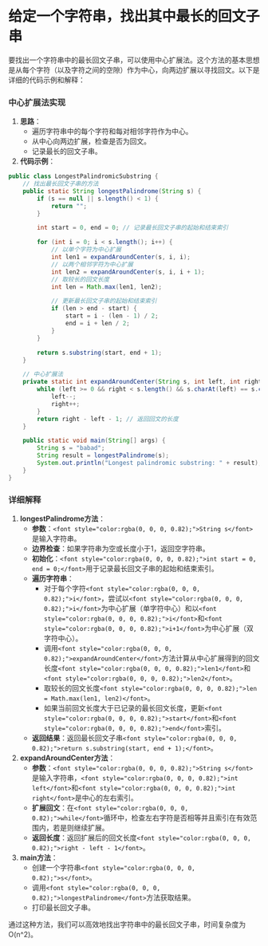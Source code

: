 # 给定一个字符串，找出其中最长的回文子串

<font style="color:rgba(0, 0, 0, 0.82);">要找出一个字符串中的最长回文子串，可以使用中心扩展法。这个方法的基本思想是从每个字符（以及字符之间的空隙）作为中心，向两边扩展以寻找回文。以下是详细的代码示例和解释：</font>

### <font style="color:rgba(0, 0, 0, 0.82);">中心扩展法实现</font>

1. **<font style="color:rgba(0, 0, 0, 0.82);">思路</font>**<font style="color:rgba(0, 0, 0, 0.82);">：</font>
    - <font style="color:rgba(0, 0, 0, 0.82);">遍历字符串中的每个字符和每对相邻字符作为中心。</font>
    - <font style="color:rgba(0, 0, 0, 0.82);">从中心向两边扩展，检查是否为回文。</font>
    - <font style="color:rgba(0, 0, 0, 0.82);">记录最长的回文子串。</font>
2. **<font style="color:rgba(0, 0, 0, 0.82);">代码示例</font>**<font style="color:rgba(0, 0, 0, 0.82);">：</font>

```java
public class LongestPalindromicSubstring {  
    // 找出最长回文子串的方法  
    public static String longestPalindrome(String s) {  
        if (s == null || s.length() < 1) {  
            return "";  
        }  

        int start = 0, end = 0; // 记录最长回文子串的起始和结束索引  

        for (int i = 0; i < s.length(); i++) {  
            // 以单个字符为中心扩展  
            int len1 = expandAroundCenter(s, i, i);  
            // 以两个相邻字符为中心扩展  
            int len2 = expandAroundCenter(s, i, i + 1);  
            // 取较长的回文长度  
            int len = Math.max(len1, len2);  

            // 更新最长回文子串的起始和结束索引  
            if (len > end - start) {  
                start = i - (len - 1) / 2;  
                end = i + len / 2;  
            }  
        }  

        return s.substring(start, end + 1);  
    }  

    // 中心扩展法  
    private static int expandAroundCenter(String s, int left, int right) {  
        while (left >= 0 && right < s.length() && s.charAt(left) == s.charAt(right)) {  
            left--;  
            right++;  
        }  
        return right - left - 1; // 返回回文的长度  
    }  

    public static void main(String[] args) {  
        String s = "babad";  
        String result = longestPalindrome(s);  
        System.out.println("Longest palindromic substring: " + result);  
    }  
}
```

### <font style="color:rgba(0, 0, 0, 0.82);">详细解释</font>

1. **<font style="color:rgba(0, 0, 0, 0.82);">longestPalindrome方法</font>**<font style="color:rgba(0, 0, 0, 0.82);">：</font>
    - **<font style="color:rgba(0, 0, 0, 0.82);">参数</font>**<font style="color:rgba(0, 0, 0, 0.82);">：</font>`<font style="color:rgba(0, 0, 0, 0.82);">String s</font>`<font style="color:rgba(0, 0, 0, 0.82);">是输入字符串。</font>
    - **<font style="color:rgba(0, 0, 0, 0.82);">边界检查</font>**<font style="color:rgba(0, 0, 0, 0.82);">：如果字符串为空或长度小于1，返回空字符串。</font>
    - **<font style="color:rgba(0, 0, 0, 0.82);">初始化</font>**<font style="color:rgba(0, 0, 0, 0.82);">：</font>`<font style="color:rgba(0, 0, 0, 0.82);">int start = 0, end = 0;</font>`<font style="color:rgba(0, 0, 0, 0.82);">用于记录最长回文子串的起始和结束索引。</font>
    - **<font style="color:rgba(0, 0, 0, 0.82);">遍历字符串</font>**<font style="color:rgba(0, 0, 0, 0.82);">：</font>
        - <font style="color:rgba(0, 0, 0, 0.82);">对于每个字符</font>`<font style="color:rgba(0, 0, 0, 0.82);">i</font>`<font style="color:rgba(0, 0, 0, 0.82);">，尝试以</font>`<font style="color:rgba(0, 0, 0, 0.82);">i</font>`<font style="color:rgba(0, 0, 0, 0.82);">为中心扩展（单字符中心）和以</font>`<font style="color:rgba(0, 0, 0, 0.82);">i</font>`<font style="color:rgba(0, 0, 0, 0.82);">和</font>`<font style="color:rgba(0, 0, 0, 0.82);">i+1</font>`<font style="color:rgba(0, 0, 0, 0.82);">为中心扩展（双字符中心）。</font>
        - <font style="color:rgba(0, 0, 0, 0.82);">调用</font>`<font style="color:rgba(0, 0, 0, 0.82);">expandAroundCenter</font>`<font style="color:rgba(0, 0, 0, 0.82);">方法计算从中心扩展得到的回文长度</font>`<font style="color:rgba(0, 0, 0, 0.82);">len1</font>`<font style="color:rgba(0, 0, 0, 0.82);">和</font>`<font style="color:rgba(0, 0, 0, 0.82);">len2</font>`<font style="color:rgba(0, 0, 0, 0.82);">。</font>
        - <font style="color:rgba(0, 0, 0, 0.82);">取较长的回文长度</font>`<font style="color:rgba(0, 0, 0, 0.82);">len = Math.max(len1, len2)</font>`<font style="color:rgba(0, 0, 0, 0.82);">。</font>
        - <font style="color:rgba(0, 0, 0, 0.82);">如果当前回文长度大于已记录的最长回文长度，更新</font>`<font style="color:rgba(0, 0, 0, 0.82);">start</font>`<font style="color:rgba(0, 0, 0, 0.82);">和</font>`<font style="color:rgba(0, 0, 0, 0.82);">end</font>`<font style="color:rgba(0, 0, 0, 0.82);">索引。</font>
    - **<font style="color:rgba(0, 0, 0, 0.82);">返回结果</font>**<font style="color:rgba(0, 0, 0, 0.82);">：返回最长回文子串</font>`<font style="color:rgba(0, 0, 0, 0.82);">return s.substring(start, end + 1);</font>`<font style="color:rgba(0, 0, 0, 0.82);">。</font>
2. **<font style="color:rgba(0, 0, 0, 0.82);">expandAroundCenter方法</font>**<font style="color:rgba(0, 0, 0, 0.82);">：</font>
    - **<font style="color:rgba(0, 0, 0, 0.82);">参数</font>**<font style="color:rgba(0, 0, 0, 0.82);">：</font>`<font style="color:rgba(0, 0, 0, 0.82);">String s</font>`<font style="color:rgba(0, 0, 0, 0.82);">是输入字符串，</font>`<font style="color:rgba(0, 0, 0, 0.82);">int left</font>`<font style="color:rgba(0, 0, 0, 0.82);">和</font>`<font style="color:rgba(0, 0, 0, 0.82);">int right</font>`<font style="color:rgba(0, 0, 0, 0.82);">是中心的左右索引。</font>
    - **<font style="color:rgba(0, 0, 0, 0.82);">扩展回文</font>**<font style="color:rgba(0, 0, 0, 0.82);">：在</font>`<font style="color:rgba(0, 0, 0, 0.82);">while</font>`<font style="color:rgba(0, 0, 0, 0.82);">循环中，检查左右字符是否相等并且索引在有效范围内，若是则继续扩展。</font>
    - **<font style="color:rgba(0, 0, 0, 0.82);">返回长度</font>**<font style="color:rgba(0, 0, 0, 0.82);">：返回扩展后的回文长度</font>`<font style="color:rgba(0, 0, 0, 0.82);">right - left - 1</font>`<font style="color:rgba(0, 0, 0, 0.82);">。</font>
3. **<font style="color:rgba(0, 0, 0, 0.82);">main方法</font>**<font style="color:rgba(0, 0, 0, 0.82);">：</font>
    - <font style="color:rgba(0, 0, 0, 0.82);">创建一个字符串</font>`<font style="color:rgba(0, 0, 0, 0.82);">s</font>`<font style="color:rgba(0, 0, 0, 0.82);">。</font>
    - <font style="color:rgba(0, 0, 0, 0.82);">调用</font>`<font style="color:rgba(0, 0, 0, 0.82);">longestPalindrome</font>`<font style="color:rgba(0, 0, 0, 0.82);">方法获取结果。</font>
    - <font style="color:rgba(0, 0, 0, 0.82);">打印最长回文子串。</font>

<font style="color:rgba(0, 0, 0, 0.82);">通过这种方法，我们可以高效地找出字符串中的最长回文子串，时间复杂度为O(n^2)。</font>
